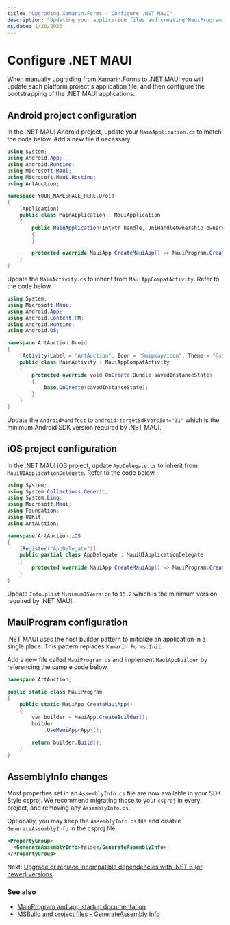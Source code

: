 ```yaml
---
title: "Upgrading Xamarin.Forms - Configure .NET MAUI"
description: "Updating your application files and creating MauiProgram."
ms.date: 1/20/2023
---
```


# Configure .NET MAUI

When manually upgrading from Xamarin.Forms to .NET MAUI you will update each platform project's application file, and then configure the bootstrapping of the .NET MAUI applications.

## Android project configuration

In the .NET MAUI Android project, update your `MainApplication.cs` to match the code below. Add a new file if necessary.

```csharp
using System;
using Android.App;
using Android.Runtime;
using Microsoft.Maui;
using Microsoft.Maui.Hosting;
using ArtAuction;

namespace YOUR_NAMESPACE_HERE.Droid
{
    [Application]
    public class MainApplication : MauiApplication
    {
        public MainApplication(IntPtr handle, JniHandleOwnership ownership) : base(handle, ownership)
        {
        }

        protected override MauiApp CreateMauiApp() => MauiProgram.CreateMauiApp();
    }
}
```

Update the `MainActivity.cs` to inherit from `MauiAppCompatActivity`. Refer to the code below.

```csharp
using System;
using Microsoft.Maui;
using Android.App;
using Android.Content.PM;
using Android.Runtime;
using Android.OS;

namespace ArtAuction.Droid
{
    [Activity(Label = "ArtAuction", Icon = "@mipmap/icon", Theme = "@style/MainTheme", MainLauncher = true, ConfigurationChanges = ConfigChanges.ScreenSize | ConfigChanges.Orientation | ConfigChanges.UiMode | ConfigChanges.ScreenLayout | ConfigChanges.SmallestScreenSize)]
    public class MainActivity : MauiAppCompatActivity
    {
        protected override void OnCreate(Bundle savedInstanceState)
        {
            base.OnCreate(savedInstanceState);
        }
    }
}
```

Update the `AndroidManifest` to `android:targetSdkVersion="31"` which is the minimum Android SDK version required by .NET MAUI.

## iOS project configuration

In the .NET MAUI iOS project, update `AppDelegate.cs` to inherit from `MauiUIApplicationDelegate`. Refer to the code below.

```csharp
using System;
using System.Collections.Generic;
using System.Linq;
using Microsoft.Maui;
using Foundation;
using UIKit;
using ArtAuction;

namespace ArtAuction.iOS
{
    [Register("AppDelegate")]
    public partial class AppDelegate : MauiUIApplicationDelegate
    {
        protected override MauiApp CreateMauiApp() => MauiProgram.CreateMauiApp();
    }
}
```

Update `Info.plist` `MinimumOSVersion` to `15.2` which is the minimum version required by .NET MAUI.

## MauiProgram configuration

.NET MAUI uses the host builder pattern to initialize an application in a single place. This pattern replaces `Xamarin.Forms.Init`.

Add a new file called `MauiProgram.cs` and implement `MauiAppBuilder` by referencing the sample code below.

```csharp
namespace ArtAuction;

public static class MauiProgram
{
    public static MauiApp CreateMauiApp()
    {
        var builder = MauiApp.CreateBuilder();
        builder
            .UseMauiApp<App>();

        return builder.Build();
    }
}
```

## AssemblyInfo changes

Most properties set in an `AssemblyInfo.cs` file are now available in your SDK Style csproj. We recommend migrating those to your `csproj` in every project, and removing any `AssemblyInfo.cs`.

Optionally, you may keep the `AssemblyInfo.cs` file and disable `GenerateAssemblyInfo` in the csproj file.

```xml
<PropertyGroup>
  <GenerateAssemblyInfo>false</GenerateAssemblyInfo>
</PropertyGroup>
```

Next: [Upgrade or replace incompatible dependencies with .NET 6 (or newer) versions](upgrading-dependencies.md)

### See also

* [MainProgram and app startup documentation](https://docs.microsoft.com/dotnet/maui/fundamentals/app-startup)
* [MSBuild and project files - GenerateAssembly Info](https://learn.microsoft.com/dotnet/core/project-sdk/msbuild-props#generateassemblyinfo)
